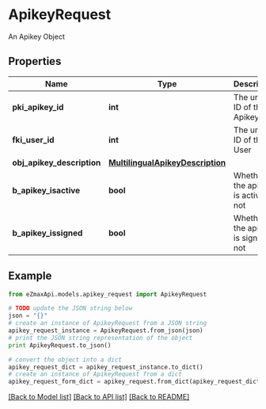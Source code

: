 # ApikeyRequest

An Apikey Object

## Properties

Name | Type | Description | Notes
------------ | ------------- | ------------- | -------------
**pki_apikey_id** | **int** | The unique ID of the Apikey | [optional] 
**fki_user_id** | **int** | The unique ID of the User | 
**obj_apikey_description** | [**MultilingualApikeyDescription**](MultilingualApikeyDescription.md) |  | 
**b_apikey_isactive** | **bool** | Whether the apikey is active or not | [optional] 
**b_apikey_issigned** | **bool** | Whether the apikey is signed or not | [optional] 

## Example

```python
from eZmaxApi.models.apikey_request import ApikeyRequest

# TODO update the JSON string below
json = "{}"
# create an instance of ApikeyRequest from a JSON string
apikey_request_instance = ApikeyRequest.from_json(json)
# print the JSON string representation of the object
print ApikeyRequest.to_json()

# convert the object into a dict
apikey_request_dict = apikey_request_instance.to_dict()
# create an instance of ApikeyRequest from a dict
apikey_request_form_dict = apikey_request.from_dict(apikey_request_dict)
```
[[Back to Model list]](../README.md#documentation-for-models) [[Back to API list]](../README.md#documentation-for-api-endpoints) [[Back to README]](../README.md)


